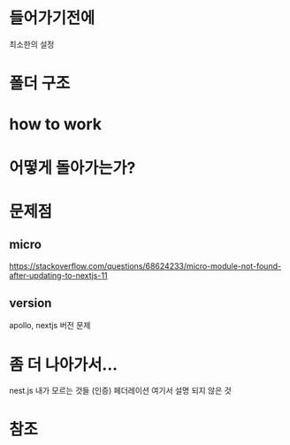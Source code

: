 # 들어가기전에
최소한의 설정
# 폴더 구조 
# how to work
# 어떻게 돌아가는가?
# 문제점
## micro
https://stackoverflow.com/questions/68624233/micro-module-not-found-after-updating-to-nextjs-11
## version
apollo, nextjs 버전 문제

# 좀 더 나아가서...
nest.js
내가 모르는 것들 (인증)
페더레이션
여기서 설명 되지 않은 것

# 참조
